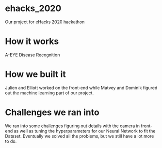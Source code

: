 # ehacks_2020
Our project for eHacks 2020 hackathon

# How it works
A-EYE Disease Recognition

# How we built it
Julien and Elliott worked on the front-end while Matvey and Dominik figured out the machine learning part of our project.

# Challenges we ran into
We ran into some challenges figuring out details with the camera in front-end as well as tuning the hyperparameters for our Neural Network to fit the Dataset. Eventually we solved all the problems, but we still have a lot more to do.


